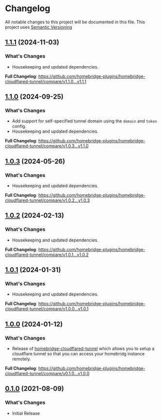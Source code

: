 # Changelog

All notable changes to this project will be documented in this file. This project uses [Semantic Versioning](https://semver.org/)

## [1.1.1](https://github.com/homebridge-plugins/homebridge-cloudflared-tunnel/releases/tag/v1.1.1) (2024-11-03)

### What's Changes

- Housekeeping and updated dependencies.

**Full Changelog**: https://github.com/homebridge-plugins/homebridge-cloudflared-tunnel/compare/v1.1.0...v1.1.1

## [1.1.0](https://github.com/homebridge-plugins/homebridge-cloudflared-tunnel/releases/tag/v1.1.0) (2024-09-25)

### What's Changes

- Add support for self-specified tunnel domain using the `domain` and `token` config.
- Housekeeping and updated dependencies.

**Full Changelog**: https://github.com/homebridge-plugins/homebridge-cloudflared-tunnel/compare/v1.0.3...v1.1.0

## [1.0.3](https://github.com/homebridge-plugins/homebridge-cloudflared-tunnel/releases/tag/v1.0.3) (2024-05-26)

### What's Changes

- Housekeeping and updated dependencies.

**Full Changelog**: https://github.com/homebridge-plugins/homebridge-cloudflared-tunnel/compare/v1.0.2...v1.0.3

## [1.0.2](https://github.com/homebridge-plugins/homebridge-cloudflared-tunnel/releases/tag/v1.0.2) (2024-02-13)

### What's Changes

- Housekeeping and updated dependencies.

**Full Changelog**: https://github.com/homebridge-plugins/homebridge-cloudflared-tunnel/compare/v1.0.1...v1.0.2

## [1.0.1](https://github.com/homebridge-plugins/homebridge-cloudflared-tunnel/releases/tag/v1.0.1) (2024-01-31)

### What's Changes

- Housekeeping and updated dependencies.

**Full Changelog**: https://github.com/homebridge-plugins/homebridge-cloudflared-tunnel/compare/v1.0.0...v1.0.1

## [1.0.0](https://github.com/homebridge-plugins/homebridge-cloudflared-tunnel/releases/tag/v1.0.0) (2024-01-12)

### What's Changes

- Release of [homebridge-cloudflared-tunnel](https://github.com/homebridge-plugins/homebridge-cloudflared-tunnel) which allows you to setup a cloudflare tunnel so that you can access your homebridg instance remotely.

**Full Changelog**: https://github.com/homebridge-plugins/homebridge-cloudflared-tunnel/compare/v0.1.0...v1.0.0

## [0.1.0](https://github.com/homebridge-plugins/homebridge-cloudflared-tunnel/releases/tag/v0.1.0) (2021-08-09)

### What's Changes

- Initial Release
